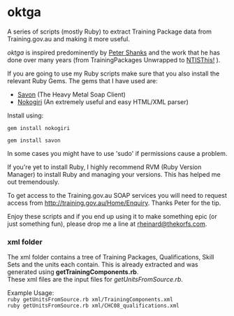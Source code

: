 oktga
=====

A series of scripts (mostly Ruby) to extract Training Package data from Training.gov.au and making it more useful.

*oktga* is inspired predominently by [Peter Shanks](https://github.com/botheredbybees/) and the work that he has done over many years (from TrainingPackages Unwrapped to [NTISThis!](https://github.com/botheredbybees/ntisthis) ).

If you are going to use my Ruby scripts make sure that you also install the relevant Ruby Gems. The gems that I have used are:  

* [Savon](http://savonrb.com/) (The Heavy Metal Soap Client)  
* [Nokogiri](http://nokogiri.org/) (An extremely useful and easy HTML/XML parser)

Install using:  

<code>gem install nokogiri</code>
  
<code>gem install savon</code>
  
In some cases you might have to use 'sudo' if permissions cause a problem. 

If you're yet to install Ruby, I highly recommend RVM (Ruby Version Manager) to install Ruby and managing your versions. This has helped me out tremendously.  

To get access to the Training.gov.au SOAP services you will need to request access from <http://training.gov.au/Home/Enquiry>. Thanks Peter for the tip.

Enjoy these scripts and if you end up using it to make something epic (or just something fun), please drop me a line at <rheinard@thekorfs.com>.

### xml folder  
The xml folder contains a tree of Training Packages, Qualifications, Skill Sets and the units each contain. This is already extracted and was generated using **getTrainingComponents.rb**.  
These xml files are the input files for *getUnitsFromSource.rb*.

Example Usage:  
<code>ruby getUnitsFromSource.rb xml/TrainingComponents.xml</code>  
<code>ruby getUnitsFromSource.rb xml/CHC08_qualifications.xml</code>  
